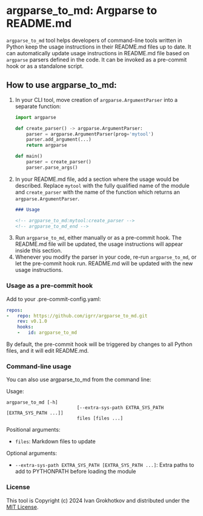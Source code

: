 # argparse_to_md: Argparse to README.md

`argparse_to_md` tool helps developers of command-line tools written in Python keep the usage instructions in their README.md files up to date. It can automatically update usage instructions in README.md file based on `argparse` parsers defined in the code. It can be invoked as a pre-commit hook or as a standalone script.

## How to use argparse_to_md:

1. In your CLI tool, move creation of `argparse.ArgumentParser` into a separate function:
    ```python
    import argparse

    def create_parser() -> argparse.ArgumentParser:
        parser = argparse.ArgumentParser(prog='mytool')
        parser.add_argument(...)
        return argparse

    def main()
        parser = create_parser()
        parser.parse_args()
    ```
2. In your README.md file, add a section where the usage would be described. Replace `mytool` with the fully qualified name of the module and `create_parser` with the name of the function which returns an `argparse.ArgumentParser`.
    ```md
    ### Usage

    <!-- argparse_to_md:mytool:create_parser -->
    <!-- argparse_to_md_end -->
    ```
3. Run `argparse_to_md`, either manually or as a pre-commit hook. The README.md file will be updated, the usage instructions will appear inside this section.
4. Whenever you modify the parser in your code, re-run `argparse_to_md`, or let the pre-commit hook run. README.md will be updated with the new usage instructions.

### Usage as a pre-commit hook

Add to your .pre-commit-config.yaml:

```yaml
repos:
-   repo: https://github.com/igrr/argparse_to_md.git
    rev: v0.1.0
    hooks:
    -   id: argparse_to_md
```

By default, the pre-commit hook will be triggered by changes to all Python files, and it will edit README.md.

### Command-line usage

You can also use argparse_to_md from the command line:

<!-- argparse_to_md:argparse_to_md.__main__:get_parser -->
Usage:
```
argparse_to_md [-h]
                          [--extra-sys-path EXTRA_SYS_PATH [EXTRA_SYS_PATH ...]]
                          files [files ...]
```

Positional arguments:
- `files`: Markdown files to update

Optional arguments:
- `--extra-sys-path EXTRA_SYS_PATH [EXTRA_SYS_PATH ...]`: Extra paths to add to PYTHONPATH before loading the module
<!-- argparse_to_md_end -->

### License

This tool is Copyright (c) 2024 Ivan Grokhotkov and distributed under the [MIT License](LICENSE).
